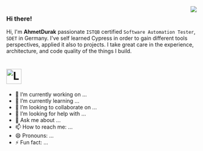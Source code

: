 <img align="right"   src="https://komarev.com/ghpvc/?username=AhmetDurak&color=red">

### Hi there!

Hi, I'm **AhmetDurak** passionate `ISTQB` certified `Software Automation Tester`, `SDET` in Germany. I've self learned Cypress in order to gain different tools perspectives, applied it also to projects.
I take great care in the experience, architecture, and code quality of the things I build.

<h1>
  <a href="https://www.linkedin.com/in/ahmet-durak-672019153/">
    <img src="https://user-images.githubusercontent.com/98670034/187494309-f814881d-e60e-4f78-90e5-9419e8bf69ea.png" width="40" alt= "Linkedin" />
  </a>
</h1>

- 🔭 I’m currently working on ...
- 🌱 I’m currently learning ...
- 👯 I’m looking to collaborate on ...
- 🤔 I’m looking for help with ...
- 💬 Ask me about ...
- 📫 How to reach me: ...
- 😄 Pronouns: ...
- ⚡ Fun fact: ...
<!---->
